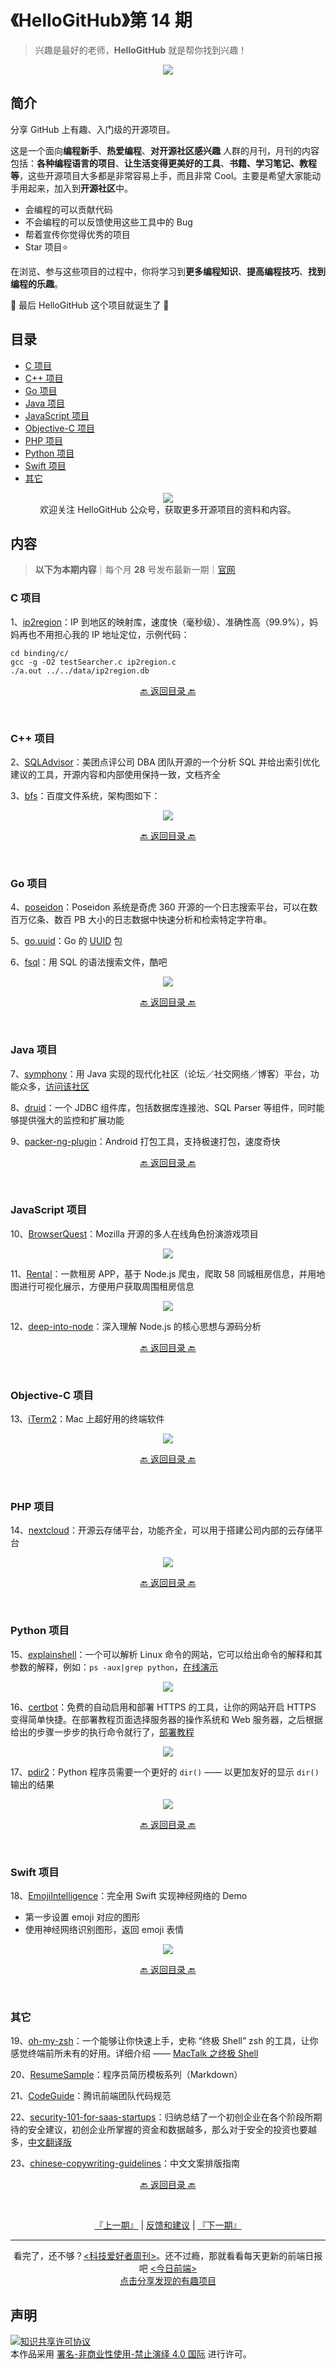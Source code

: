 # 《HelloGitHub》第 14 期
>兴趣是最好的老师，**HelloGitHub** 就是帮你找到兴趣！
<p align="center">
    <img src='https://media.githubusercontent.com/media/521xueweihan/img/master/hellogithub/01/img/hello-github.jpg' style="max-width:100%;"></img>
</p>

## 简介
分享 GitHub 上有趣、入门级的开源项目。

这是一个面向**编程新手**、**热爱编程**、**对开源社区感兴趣** 人群的月刊，月刊的内容包括：**各种编程语言的项目**、**让生活变得更美好的工具**、**书籍、学习笔记、教程等**，这些开源项目大多都是非常容易上手，而且非常 Cool。主要是希望大家能动手用起来，加入到**开源社区**中。
- 会编程的可以贡献代码
- 不会编程的可以反馈使用这些工具中的 Bug
- 帮着宣传你觉得优秀的项目
- Star 项目⭐️

在浏览、参与这些项目的过程中，你将学习到**更多编程知识**、**提高编程技巧**、**找到编程的乐趣**。

🎉 最后 HelloGitHub 这个项目就诞生了 🎉

## 目录
- [C 项目](#C-项目)
- [C++ 项目](#C-项目-1)
- [Go 项目](#Go-项目)
- [Java 项目](#Java-项目)
- [JavaScript 项目](#JavaScript-项目)
- [Objective-C 项目](#Objective-C-项目)
- [PHP 项目](#PHP-项目)
- [Python 项目](#Python-项目)
- [Swift 项目](#Swift-项目)
- [其它](#其它)


<p align="center">
  <img src="https://media.githubusercontent.com/media/521xueweihan/img/master/hellogithub/logo/weixin.png" style="max-width:30%;"></img><br>
欢迎关注 HelloGitHub 公众号，获取更多开源项目的资料和内容。
</p>

## 内容
> **以下为本期内容**｜每个月 **28** 号发布最新一期｜[官网](https://hellogithub.com/)

### C 项目
1、[ip2region](https://hellogithub.com/periodical/statistics/click/?target=https://github.com/lionsoul2014/ip2region)：IP 到地区的映射库，速度快（毫秒级）、准确性高（99.9%），妈妈再也不用担心我的 IP 地址定位，示例代码：
```
cd binding/c/
gcc -g -O2 testSearcher.c ip2region.c
./a.out ../../data/ip2region.db
```

<p align="center"><a href="#目录">🔙 返回目录 🔙</a></p><br>

### C++ 项目
2、[SQLAdvisor](https://hellogithub.com/periodical/statistics/click/?target=https://github.com/Meituan-Dianping/SQLAdvisor)：美团点评公司 DBA 团队开源的一个分析 SQL 并给出索引优化建议的工具，开源内容和内部使用保持一致，文档齐全

3、[bfs](https://hellogithub.com/periodical/statistics/click/?target=https://github.com/baidu/bfs)：百度文件系统，架构图如下：

<p align="center"><img src='https://media.githubusercontent.com/media/521xueweihan/img/master/hellogithub/14/img/bfs-show-min.png' style="max-width:80%; max-height=80%;"></img></p>

<p align="center"><a href="#目录">🔙 返回目录 🔙</a></p><br>

### Go 项目
4、[poseidon](https://hellogithub.com/periodical/statistics/click/?target=https://github.com/Qihoo360/poseidon)：Poseidon 系统是奇虎 360 开源的一个日志搜索平台，可以在数百万亿条、数百 PB 大小的日志数据中快速分析和检索特定字符串。

5、[go.uuid](https://hellogithub.com/periodical/statistics/click/?target=https://github.com/satori/go.uuid)：Go 的 [UUID](http://baike.baidu.com/item/UUID) 包

6、[fsql](https://hellogithub.com/periodical/statistics/click/?target=https://github.com/kshvmdn/fsql)：用 SQL 的语法搜索文件，酷吧


<p align="center"><img src='https://media.githubusercontent.com/media/521xueweihan/img/master/hellogithub/14/img/fsql.gif' style="max-width:80%; max-height=80%;"></img></p>

<p align="center"><a href="#目录">🔙 返回目录 🔙</a></p><br>

### Java 项目
7、[symphony](https://hellogithub.com/periodical/statistics/click/?target=https://github.com/b3log/symphony)：用 Java 实现的现代化社区（论坛／社交网络／博客）平台，功能众多，[访问该社区](https://hacpai.com/tag/Sym)

8、[druid](https://hellogithub.com/periodical/statistics/click/?target=https://github.com/alibaba/druid)：一个 JDBC 组件库，包括数据库连接池、SQL Parser 等组件，同时能够提供强大的监控和扩展功能

9、[packer-ng-plugin](https://hellogithub.com/periodical/statistics/click/?target=https://github.com/mcxiaoke/packer-ng-plugin)：Android 打包工具，支持极速打包，速度奇快

<p align="center"><a href="#目录">🔙 返回目录 🔙</a></p><br>

### JavaScript 项目
10、[BrowserQuest](https://hellogithub.com/periodical/statistics/click/?target=https://github.com/mozilla/BrowserQuest)：Mozilla 开源的多人在线角色扮演游戏项目


<p align="center"><img src='https://media.githubusercontent.com/media/521xueweihan/img/master/hellogithub/14/img/browserquest-show-min.png' style="max-width:80%; max-height=80%;"></img></p>

11、[Rental](https://hellogithub.com/periodical/statistics/click/?target=https://github.com/answershuto/Rental)：一款租房 APP，基于 Node.js 爬虫，爬取 58 同城租房信息，并用地图进行可视化展示，方便用户获取周围租房信息


<p align="center"><img src='https://media.githubusercontent.com/media/521xueweihan/img/master/hellogithub/14/img/rental-show-min.png' style="max-width:80%; max-height=80%;"></img></p>

12、[deep-into-node](https://hellogithub.com/periodical/statistics/click/?target=https://github.com/yjhjstz/deep-into-node)：深入理解 Node.js 的核心思想与源码分析

<p align="center"><a href="#目录">🔙 返回目录 🔙</a></p><br>

### Objective-C 项目
13、[iTerm2](https://hellogithub.com/periodical/statistics/click/?target=https://github.com/gnachman/iTerm2)：Mac 上超好用的终端软件


<p align="center"><img src='https://media.githubusercontent.com/media/521xueweihan/img/master/hellogithub/14/img/iterm2-show-min.png' style="max-width:80%; max-height=80%;"></img></p>

<p align="center"><a href="#目录">🔙 返回目录 🔙</a></p><br>

### PHP 项目
14、[nextcloud](https://hellogithub.com/periodical/statistics/click/?target=https://github.com/nextcloud/server)：开源云存储平台，功能齐全，可以用于搭建公司内部的云存储平台


<p align="center"><img src='https://media.githubusercontent.com/media/521xueweihan/img/master/hellogithub/14/img/nextcloud-show-min.png' style="max-width:80%; max-height=80%;"></img></p>

<p align="center"><a href="#目录">🔙 返回目录 🔙</a></p><br>

### Python 项目
15、[explainshell](https://hellogithub.com/periodical/statistics/click/?target=https://github.com/idank/explainshell)：一个可以解析 Linux 命令的网站，它可以给出命令的解释和其参数的解释，例如：`ps -aux|grep python`，[在线演示](https://www.explainshell.com/)


<p align="center"><img src='https://media.githubusercontent.com/media/521xueweihan/img/master/hellogithub/14/img/explainshell-show-min.png' style="max-width:80%; max-height=80%;"></img></p>

16、[certbot](https://hellogithub.com/periodical/statistics/click/?target=https://github.com/certbot/certbot)：免费的自动启用和部署 HTTPS 的工具，让你的网站开启 HTTPS 变得简单快捷。在部署教程页面选择服务器的操作系统和 Web 服务器，之后根据给出的步骤一步步的执行命令就行了，[部署教程](https://certbot.eff.org/)


<p align="center"><img src='https://media.githubusercontent.com/media/521xueweihan/img/master/hellogithub/14/img/cerbot-show-min.png' style="max-width:80%; max-height=80%;"></img></p>

17、[pdir2](https://hellogithub.com/periodical/statistics/click/?target=https://github.com/laike9m/pdir2)：Python 程序员需要一个更好的 `dir()` —— 以更加友好的显示 `dir()` 输出的结果


<p align="center"><img src='https://media.githubusercontent.com/media/521xueweihan/img/master/hellogithub/14/img/pdir2.gif' style="max-width:80%; max-height=80%;"></img></p>

<p align="center"><a href="#目录">🔙 返回目录 🔙</a></p><br>

### Swift 项目
18、[EmojiIntelligence](https://hellogithub.com/periodical/statistics/click/?target=https://github.com/Luubra/EmojiIntelligence)：完全用 Swift 实现神经网络的 Demo
- 第一步设置 emoji 对应的图形
- 使用神经网络识别图形，返回 emoji 表情


<p align="center"><img src='https://media.githubusercontent.com/media/521xueweihan/img/master/hellogithub/14/img/emoji-intelligence.gif' style="max-width:80%; max-height=80%;"></img></p>

<p align="center"><a href="#目录">🔙 返回目录 🔙</a></p><br>

### 其它
19、[oh-my-zsh](https://hellogithub.com/periodical/statistics/click/?target=https://github.com/robbyrussell/oh-my-zsh)：一个能够让你快速上手，史称 “终极 Shell” zsh 的工具，让你感觉终端前所未有的好用。详细介绍 —— [MacTalk 之终极 Shell](http://macshuo.com/?p=676)

20、[ResumeSample](https://hellogithub.com/periodical/statistics/click/?target=https://github.com/geekcompany/ResumeSample)：程序员简历模板系列（Markdown）

21、[CodeGuide](https://hellogithub.com/periodical/statistics/click/?target=https://github.com/AlloyTeam/CodeGuide)：腾讯前端团队代码规范

22、[security-101-for-saas-startups](https://hellogithub.com/periodical/statistics/click/?target=https://github.com/forter/security-101-for-saas-startups)：归纳总结了一个初创企业在各个阶段所期待的安全建议，初创企业所掌握的资金和数据越多，那么对于安全的投资也要越多，[中文翻译版](https://github.com/forter/security-101-for-saas-startups/blob/chinese/readme.md)

23、[chinese-copywriting-guidelines](https://hellogithub.com/periodical/statistics/click/?target=https://github.com/sparanoid/chinese-copywriting-guidelines)：中文文案排版指南

<p align="center"><a href="#目录">🔙 返回目录 🔙</a></p><br>



<p align="center">
    <a href="https://github.com/521xueweihan/HelloGitHub/blob/master/content/13/HelloGitHub13.md">『上一期』</a> | <a href='https://github.com/521xueweihan/HelloGitHub/issues/673'>反馈和建议</a> | <a href="https://github.com/521xueweihan/HelloGitHub/blob/master/content/15/HelloGitHub15.md">『下一期』</a>
</p>

---
<p align="center">
    看完了，还不够？<a href='https://github.com/ruanyf/weekly'><科技爱好者周刊></a>。还不过瘾，那就看看每天更新的前端日报吧 <a href='https://daily.fairyever.com/'><今日前端></a><br>
    <a href='https://github.com/521xueweihan/HelloGitHub/issues/new'>点击分享发现的有趣项目</a>
</p>


## 声明
<a rel="license" href="https://creativecommons.org/licenses/by-nc-nd/4.0/deed.zh"><img alt="知识共享许可协议" style="border-width: 0" src="https://licensebuttons.net/l/by-nc-nd/4.0/88x31.png"></a><br>本作品采用 <a rel="license" href="https://creativecommons.org/licenses/by-nc-nd/4.0/deed.zh">署名-非商业性使用-禁止演绎 4.0 国际</a> 进行许可。

